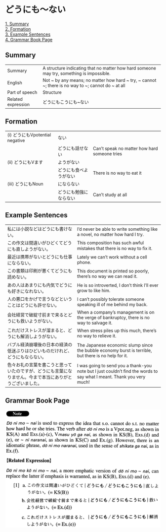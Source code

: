 # どうにも～ない

[1. Summary](#summary)<br>
[2. Formation](#formation)<br>
[3. Example Sentences](#example-sentences)<br>
[4. Grammar Book Page](#grammar-book-page)<br>


## Summary

<table><tr>   <td>Summary</td>   <td>A structure indicating that no matter how hard someone may try, something is impossible.</td></tr><tr>   <td>English</td>   <td>Not ~ by any means; no matter how hard ~ try, ~ cannot ~; there is no way to ~; cannot do ~ at all</td></tr><tr>   <td>Part of speech</td>   <td>Structure</td></tr><tr>   <td>Related expression</td>   <td>どうにもこうにも~ない</td></tr></table>

## Formation

<table class="table"><tbody><tr class="tr head"><td class="td"><span class="numbers">(i)</span> <span class="concept">どうにも</span><span class="bold">Vpotential negative</span></td><td class="td"><span class="concept">ない</span></td><td class="td"></td></tr><tr class="tr"><td class="td"></td><td class="td"><span class="concept">どうにも</span><span>話せ</span><span class="concept">ない</span></td><td class="td"><span>Can’t speak no matter how hard someone tries</span></td></tr><tr class="tr head"><td class="td"><span class="numbers">(ii)</span> <span class="concept">どうにも</span><span class="bold">Vます</span></td><td class="td"><span>ようが</span><span class="concept">ない</span></td><td class="td"></td></tr><tr class="tr"><td class="td"></td><td class="td"><span class="concept">どうにも</span><span>食べようが</span><span class="concept">ない</span></td><td class="td"><span>There is no way to eat it</span></td></tr><tr class="tr head"><td class="td"><span class="numbers">(iii)</span> <span class="concept">どうにも</span><span class="bold">Noun</span></td><td class="td"><span>になら</span><span class="concept">ない</span></td><td class="td"></td></tr><tr class="tr"><td class="td"></td><td class="td"><span class="concept">どうにも</span><span>勉強になら</span><span class="concept">ない</span></td><td class="td"><span>Can’t study at all</span></td></tr></tbody></table>

## Example Sentences

<table><tr>   <td>私には小説などはどうにも書けない。</td>   <td>I’d never be able to write something like a novel, no matter how hard I try.</td></tr><tr>   <td>この作文は間違いがひどくてどうにも直しようがない。</td>   <td>This composition has such awful mistakes that there is no way to ﬁx it.</td></tr><tr>   <td>最近は携帯がないとどうにも仕事にならない。</td>   <td>Lately we can’t work without a cell phone.</td></tr><tr>   <td>この書類は印刷が悪くてどうにも読めない。</td>   <td>This document is printed so poorly, there’s no way we can read it.</td></tr><tr>   <td>あの人はあまりにも内気でどうにも好きになれない。</td>   <td>He is so introverted, I don’t think I’ll ever grow to like him.</td></tr><tr>   <td>人の悪口をかげで言うなどということはどうにも許せない。</td>   <td>I can’t possibly tolerate someone speaking ill of me behind my back.</td></tr><tr>   <td>会社経営で破綻寸前まで来るとどうにも救いようがない。</td>   <td>When a company’s management is on the verge of bankruptcy, there is no way to salvage it.</td></tr><tr>   <td>これだけストレスが溜まると、どうにも解消しようがない。</td>   <td>When stress piles up this much, there’s no way to relieve it.</td></tr><tr>   <td>バブル経済崩壊後の日本の経済の低迷ぶりはひどいものだけれど、どうにもならない。</td>   <td>The Japanese economic slump since the bubble economy burst is terrible, but there is no help for it.</td></tr><tr>   <td>色々お礼の言葉を書こうと思っていたのですが、どうにも言葉になりません。今まで本当にありがとうございました。</td>   <td>I was going to send you a thank-you note but I just couldn’t ﬁnd the words to say what I meant. Thank you very much!</td></tr></table>

## Grammar Book Page

![](../img/Advancedどうにも～ない.png)

